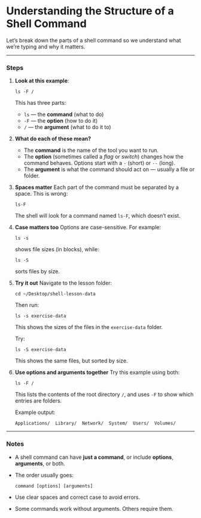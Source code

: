 # Understanding the Structure of a Shell Command

Let’s break down the parts of a shell command so we understand what we’re typing and why it matters.

---

### Steps

1. **Look at this example**:

   ```
   ls -F /
   ```

   This has three parts:

   * `ls` — the **command** (what to do)
   * `-F` — the **option** (how to do it)
   * `/` — the **argument** (what to do it to)

2. **What do each of these mean?**

   * The **command** is the name of the tool you want to run.
   * The **option** (sometimes called a *flag* or *switch*) changes how the command behaves.
     Options start with a `-` (short) or `--` (long).
   * The **argument** is what the command should act on — usually a file or folder.

3. **Spaces matter**
   Each part of the command must be separated by a space.
   This is wrong:

   ```
   ls-F
   ```

   The shell will look for a command named `ls-F`, which doesn’t exist.

4. **Case matters too**
   Options are case-sensitive. For example:

   ```
   ls -s
   ```

   shows file sizes (in blocks), while:

   ```
   ls -S
   ```

   sorts files by size.

5. **Try it out**
   Navigate to the lesson folder:

   ```
   cd ~/Desktop/shell-lesson-data
   ```

   Then run:

   ```
   ls -s exercise-data
   ```

   This shows the sizes of the files in the `exercise-data` folder.

   Try:

   ```
   ls -S exercise-data
   ```

   This shows the same files, but sorted by size.

6. **Use options and arguments together**
   Try this example using both:

   ```
   ls -F /
   ```

   This lists the contents of the root directory `/`, and uses `-F` to show which entries are folders.

   Example output:

   ```
   Applications/  Library/  Network/  System/  Users/  Volumes/
   ```

---

### Notes

* A shell command can have **just a command**, or include **options**, **arguments**, or both.
* The order usually goes:

  ```
  command [options] [arguments]
  ```
* Use clear spaces and correct case to avoid errors.
* Some commands work without arguments. Others require them.
